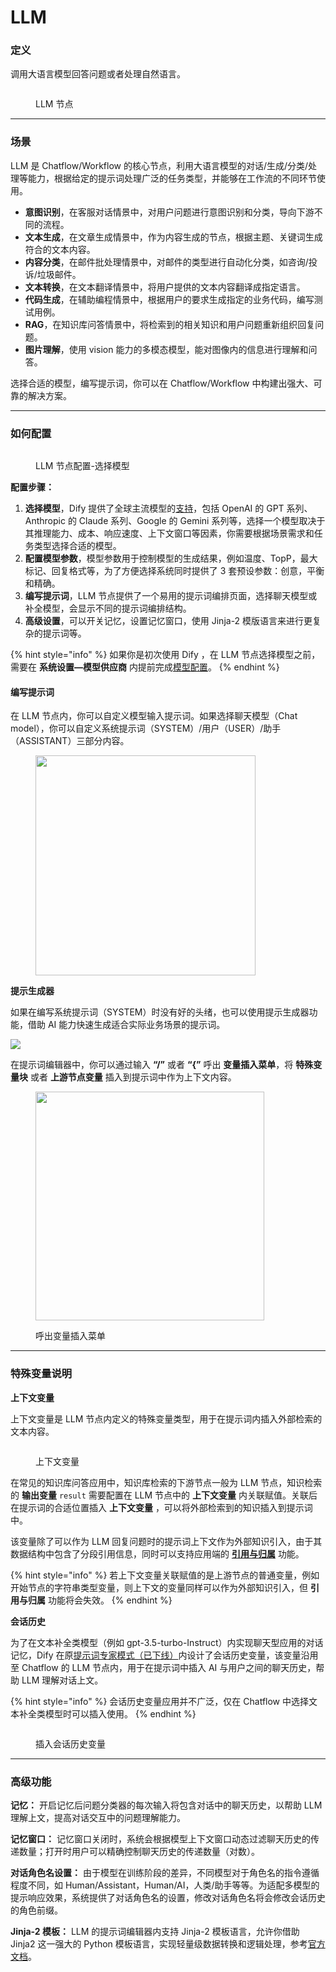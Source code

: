 # LLM

### 定义

调用大语言模型回答问题或者处理自然语言。

<figure><img src="../../../.gitbook/assets/image (71).png" alt=""><figcaption><p>LLM 节点</p></figcaption></figure>

***

### 场景

LLM 是 Chatflow/Workflow 的核心节点，利用大语言模型的对话/生成/分类/处理等能力，根据给定的提示词处理广泛的任务类型，并能够在工作流的不同环节使用。

* **意图识别**，在客服对话情景中，对用户问题进行意图识别和分类，导向下游不同的流程。
* **文本生成**，在文章生成情景中，作为内容生成的节点，根据主题、关键词生成符合的文本内容。
* **内容分类**，在邮件批处理情景中，对邮件的类型进行自动化分类，如咨询/投诉/垃圾邮件。
* **文本转换**，在文本翻译情景中，将用户提供的文本内容翻译成指定语言。
* **代码生成**，在辅助编程情景中，根据用户的要求生成指定的业务代码，编写测试用例。
* **RAG**，在知识库问答情景中，将检索到的相关知识和用户问题重新组织回复问题。
* **图片理解**，使用 vision 能力的多模态模型，能对图像内的信息进行理解和问答。

选择合适的模型，编写提示词，你可以在 Chatflow/Workflow 中构建出强大、可靠的解决方案。

***

### 如何配置

<figure><img src="../../../.gitbook/assets/image (251).png" alt=""><figcaption><p>LLM 节点配置-选择模型</p></figcaption></figure>

**配置步骤：**

1. **选择模型**，Dify 提供了全球主流模型的[支持](../../../getting-started/readme/model-providers.md)，包括 OpenAI 的 GPT 系列、Anthropic 的 Claude 系列、Google 的 Gemini 系列等，选择一个模型取决于其推理能力、成本、响应速度、上下文窗口等因素，你需要根据场景需求和任务类型选择合适的模型。
2. **配置模型参数**，模型参数用于控制模型的生成结果，例如温度、TopP，最大标记、回复格式等，为了方便选择系统同时提供了 3 套预设参数：创意，平衡和精确。
3. **编写提示词**，LLM 节点提供了一个易用的提示词编排页面，选择聊天模型或补全模型，会显示不同的提示词编排结构。
4. **高级设置**，可以开关记忆，设置记忆窗口，使用 Jinja-2 模版语言来进行更复杂的提示词等。

{% hint style="info" %}
如果你是初次使用 Dify ，在 LLM 节点选择模型之前，需要在 **系统设置—模型供应商** 内提前完成[模型配置](../../model-configuration/)。
{% endhint %}

#### **编写提示词**

在 LLM 节点内，你可以自定义模型输入提示词。如果选择聊天模型（Chat model），你可以自定义系统提示词（SYSTEM）/用户（USER）/助手（ASSISTANT）三部分内容。

<figure><img src="../../../.gitbook/assets/zh-node-llm.png" alt="" width="352"><figcaption></figcaption></figure>

**提示生成器**

如果在编写系统提示词（SYSTEM）时没有好的头绪，也可以使用提示生成器功能，借助 AI 能力快速生成适合实际业务场景的提示词。

![](../../../.gitbook/assets/zh-node-llm-prompt-generator.png)

在提示词编辑器中，你可以通过输入 **“/”** 或者 **“{”** 呼出 **变量插入菜单**，将 **特殊变量块** 或者 **上游节点变量** 插入到提示词中作为上下文内容。

<figure><img src="../../../.gitbook/assets/image (253).png" alt="" width="366"><figcaption><p>呼出变量插入菜单</p></figcaption></figure>

***

### 特殊变量说明

**上下文变量**

上下文变量是 LLM 节点内定义的特殊变量类型，用于在提示词内插入外部检索的文本内容。

<figure><img src="../../../.gitbook/assets/image (256).png" alt=""><figcaption><p>上下文变量</p></figcaption></figure>

在常见的知识库问答应用中，知识库检索的下游节点一般为 LLM 节点，知识检索的 **输出变量** `result` 需要配置在 LLM 节点中的 **上下文变量** 内关联赋值。关联后在提示词的合适位置插入 **上下文变量** ，可以将外部检索到的知识插入到提示词中。

该变量除了可以作为 LLM 回复问题时的提示词上下文作为外部知识引入，由于其数据结构中包含了分段引用信息，同时可以支持应用端的 [**引用与归属**](../../knowledge-base/retrieval-test-and-citation.md#id-2-yin-yong-yu-gui-shu) 功能。

{% hint style="info" %}
若上下文变量关联赋值的是上游节点的普通变量，例如开始节点的字符串类型变量，则上下文的变量同样可以作为外部知识引入，但 **引用与归属** 功能将会失效。
{% endhint %}

**会话历史**

为了在文本补全类模型（例如 gpt-3.5-turbo-Instruct）内实现聊天型应用的对话记忆，Dify 在原[提示词专家模式（已下线）](../../../learn-more/extended-reading/prompt-engineering/prompt-engineering-1/)内设计了会话历史变量，该变量沿用至 Chatflow 的 LLM 节点内，用于在提示词中插入 AI 与用户之间的聊天历史，帮助 LLM 理解对话上文。

{% hint style="info" %}
会话历史变量应用并不广泛，仅在 Chatflow 中选择文本补全类模型时可以插入使用。
{% endhint %}

<figure><img src="../../../.gitbook/assets/image (255).png" alt=""><figcaption><p>插入会话历史变量</p></figcaption></figure>

***

### 高级功能

**记忆：** 开启记忆后问题分类器的每次输入将包含对话中的聊天历史，以帮助 LLM 理解上文，提高对话交互中的问题理解能力。

**记忆窗口：** 记忆窗口关闭时，系统会根据模型上下文窗口动态过滤聊天历史的传递数量；打开时用户可以精确控制聊天历史的传递数量（对数）。

**对话角色名设置：** 由于模型在训练阶段的差异，不同模型对于角色名的指令遵循程度不同，如 Human/Assistant，Human/AI，人类/助手等等。为适配多模型的提示响应效果，系统提供了对话角色名的设置，修改对话角色名将会修改会话历史的角色前缀。

**Jinja-2 模板：** LLM 的提示词编辑器内支持 Jinja-2 模板语言，允许你借助 Jinja2 这一强大的 Python 模板语言，实现轻量级数据转换和逻辑处理，参考[官方文档](https://jinja.palletsprojects.com/en/3.1.x/templates/)。
